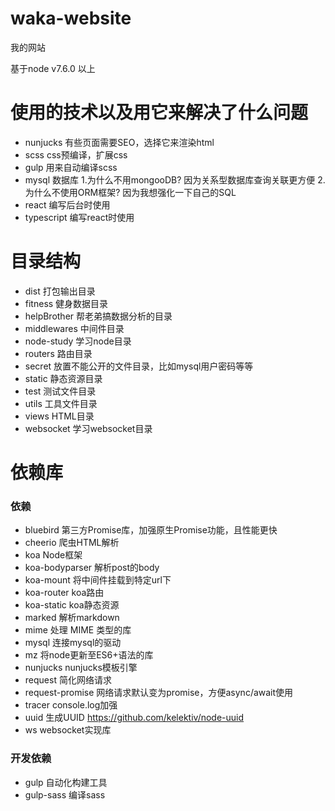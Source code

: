 # waka-website

我的网站

基于node v7.6.0 以上

# 使用的技术以及用它来解决了什么问题

- nunjucks 有些页面需要SEO，选择它来渲染html
- scss css预编译，扩展css
- gulp 用来自动编译scss
- mysql 数据库 1.为什么不用mongooDB? 因为关系型数据库查询关联更方便 2.为什么不使用ORM框架? 因为我想强化一下自己的SQL
- react 编写后台时使用
- typescript 编写react时使用

# 目录结构

- dist 打包输出目录
- fitness 健身数据目录
- helpBrother 帮老弟搞数据分析的目录
- middlewares 中间件目录
- node-study 学习node目录
- routers 路由目录
- secret 放置不能公开的文件目录，比如mysql用户密码等等
- static 静态资源目录
- test 测试文件目录
- utils 工具文件目录
- views HTML目录
- websocket 学习websocket目录

# 依赖库

### 依赖

- bluebird 第三方Promise库，加强原生Promise功能，且性能更快
- cheerio 爬虫HTML解析
- koa Node框架
- koa-bodyparser 解析post的body
- koa-mount 将中间件挂载到特定url下
- koa-router koa路由
- koa-static koa静态资源
- marked 解析markdown
- mime 处理 MIME 类型的库
- mysql 连接mysql的驱动
- mz 将node更新至ES6+语法的库
- nunjucks nunjucks模板引擎
- request 简化网络请求
- request-promise 网络请求默认变为promise，方便async/await使用
- tracer console.log加强
- uuid 生成UUID https://github.com/kelektiv/node-uuid
- ws websocket实现库

### 开发依赖

- gulp 自动化构建工具
- gulp-sass 编译sass
